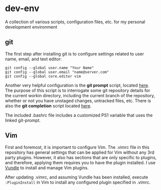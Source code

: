 # dev-env
A collection of various scripts, configuration files, etc. for my personal development environment

## git
The first step after installing git is to configure settings related to user name, email, and text editor:
```
git config --global user.name "Your Name"
git config --global user.email "name@server.com"
git config --global core.editor vim
```

Another very helpful configuration is the **git prompt** script, located [here](https://github.com/git/git/blob/master/contrib/completion/git-prompt.sh). The purpose of this script is to interrogate some git repository details for the current workin directory, including the current branch of the repository, whether or not you have unstaged changes, untracked files, etc.
There is also the **git completion** script located [here](https://github.com/git/git/blob/master/contrib/completion/git-prompt.sh).

The included .bashrc file includes a customized PS1 variable that uses the linked git-prompt.

## Vim
First and foremost, it is important to configure Vim. The .vimrc file in this repository has general settings that can be applied for Vim without any 3rd party plugins. However, it also has sections that are only specific to plugins, and therefore, applying them requires you to have the plugin installed. I use [Vundle](https://github.com/VundleVim/Vundle.vim) to install and manage Vim plugins.

After updating .vimrc, and assuming Vundle has been installed, execute `:PluginInstall` in Vim to install any configured plugin specified in .vimrc.
